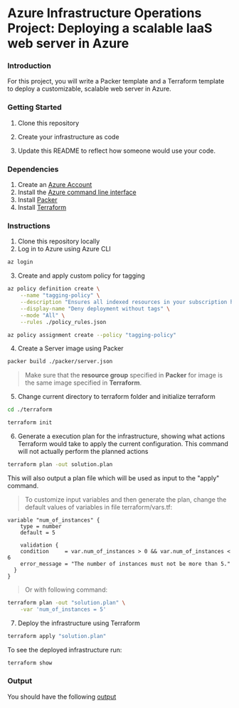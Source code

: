 # Azure Infrastructure Operations Project: Deploying a scalable IaaS web server in Azure

### Introduction
For this project, you will write a Packer template and a Terraform template to deploy a customizable, scalable web server in Azure.

### Getting Started
1. Clone this repository

2. Create your infrastructure as code

3. Update this README to reflect how someone would use your code.

### Dependencies
1. Create an [Azure Account](https://portal.azure.com) 
2. Install the [Azure command line interface](https://docs.microsoft.com/en-us/cli/azure/install-azure-cli?view=azure-cli-latest)
3. Install [Packer](https://www.packer.io/downloads)
4. Install [Terraform](https://www.terraform.io/downloads.html)

### Instructions
1.  Clone this repository locally
2.  Log in to Azure using Azure CLI
```bash
az login
```
3.  Create and apply custom policy for tagging
```bash
az policy definition create \
    --name "tagging-policy" \
    --description "Ensures all indexed resources in your subscription have tags and deny deployment if they do not." \
    --display-name "Deny deployment without tags" \
    --mode "All" \
    --rules ./policy_rules.json

az policy assignment create --policy "tagging-policy"
```
4.  Create a Server image using Packer
```bash
packer build ./packer/server.json
``` 
> Make sure that the **resource group** specified in **Packer** for image is the same image specified in **Terraform**.
5.  Change current directory to terraform folder and initialize terraform
```bash
cd ./terraform

terraform init
```
6.  Generate a execution plan for the infrastructure, showing what actions Terraform would take to apply the current configuration. This command will not actually perform the planned actions
```bash
terraform plan -out solution.plan
```
This will also output a plan file which will be used as input to the "apply" command.

>To customize input variables and then generate the plan, change the default values of variables in file terraform/vars.tf:
```
variable "num_of_instances" {
    type = number
    default = 5

    validation {
    condition     = var.num_of_instances > 0 && var.num_of_instances < 6
    error_message = "The number of instances must not be more than 5."
  }
}
```
>Or with following command:
```bash
terraform plan -out "solution.plan" \
    -var 'num_of_instances = 5'
```
7.  Deploy the infrastructure using Terraform
```bash
terraform apply "solution.plan"
```
To see the deployed infrastructure run:
```bash
terraform show
```
### Output
You should have the following
[output](https://github.com/lbudak/nd082-Azure-Cloud-DevOps-Starter-Code/tree/master/C1%20-%20Azure%20Infrastructure%20Operations/project/starter_files/terraform/apply_output.txt)

